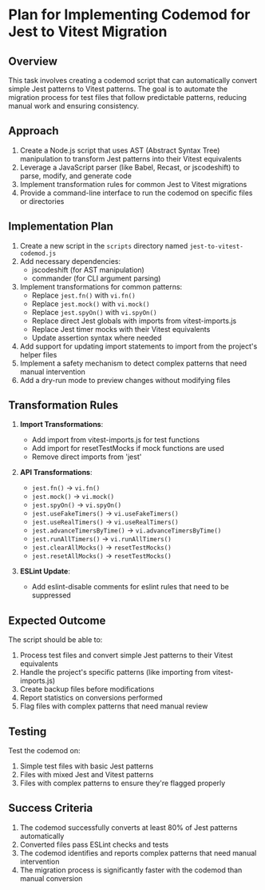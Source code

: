 # Plan for Implementing Codemod for Jest to Vitest Migration

## Overview

This task involves creating a codemod script that can automatically convert simple Jest patterns to Vitest patterns. The goal is to automate the migration process for test files that follow predictable patterns, reducing manual work and ensuring consistency.

## Approach

1. Create a Node.js script that uses AST (Abstract Syntax Tree) manipulation to transform Jest patterns into their Vitest equivalents
2. Leverage a JavaScript parser (like Babel, Recast, or jscodeshift) to parse, modify, and generate code
3. Implement transformation rules for common Jest to Vitest migrations
4. Provide a command-line interface to run the codemod on specific files or directories

## Implementation Plan

1. Create a new script in the `scripts` directory named `jest-to-vitest-codemod.js`
2. Add necessary dependencies:
   - jscodeshift (for AST manipulation)
   - commander (for CLI argument parsing)
3. Implement transformations for common patterns:
   - Replace `jest.fn()` with `vi.fn()`
   - Replace `jest.mock()` with `vi.mock()`
   - Replace `jest.spyOn()` with `vi.spyOn()`
   - Replace direct Jest globals with imports from vitest-imports.js
   - Replace Jest timer mocks with their Vitest equivalents
   - Update assertion syntax where needed
4. Add support for updating import statements to import from the project's helper files
5. Implement a safety mechanism to detect complex patterns that need manual intervention
6. Add a dry-run mode to preview changes without modifying files

## Transformation Rules

1. **Import Transformations**:

   - Add import from vitest-imports.js for test functions
   - Add import for resetTestMocks if mock functions are used
   - Remove direct imports from 'jest'

2. **API Transformations**:

   - `jest.fn()` → `vi.fn()`
   - `jest.mock()` → `vi.mock()`
   - `jest.spyOn()` → `vi.spyOn()`
   - `jest.useFakeTimers()` → `vi.useFakeTimers()`
   - `jest.useRealTimers()` → `vi.useRealTimers()`
   - `jest.advanceTimersByTime()` → `vi.advanceTimersByTime()`
   - `jest.runAllTimers()` → `vi.runAllTimers()`
   - `jest.clearAllMocks()` → `resetTestMocks()`
   - `jest.resetAllMocks()` → `resetTestMocks()`

3. **ESLint Update**:
   - Add eslint-disable comments for eslint rules that need to be suppressed

## Expected Outcome

The script should be able to:

1. Process test files and convert simple Jest patterns to their Vitest equivalents
2. Handle the project's specific patterns (like importing from vitest-imports.js)
3. Create backup files before modifications
4. Report statistics on conversions performed
5. Flag files with complex patterns that need manual review

## Testing

Test the codemod on:

1. Simple test files with basic Jest patterns
2. Files with mixed Jest and Vitest patterns
3. Files with complex patterns to ensure they're flagged properly

## Success Criteria

1. The codemod successfully converts at least 80% of Jest patterns automatically
2. Converted files pass ESLint checks and tests
3. The codemod identifies and reports complex patterns that need manual intervention
4. The migration process is significantly faster with the codemod than manual conversion
